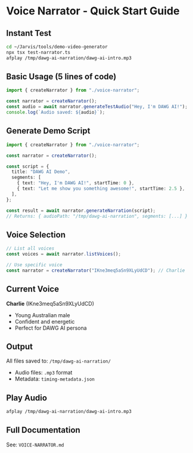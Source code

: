 # Voice Narrator - Quick Start Guide

## Instant Test

```bash
cd ~/Jarvis/tools/demo-video-generator
npx tsx test-narrator.ts
afplay /tmp/dawg-ai-narration/dawg-ai-intro.mp3
```

## Basic Usage (5 lines of code)

```typescript
import { createNarrator } from "./voice-narrator";

const narrator = createNarrator();
const audio = await narrator.generateTestAudio("Hey, I'm DAWG AI!");
console.log(`Audio saved: ${audio}`);
```

## Generate Demo Script

```typescript
import { createNarrator } from "./voice-narrator";

const narrator = createNarrator();

const script = {
  title: "DAWG AI Demo",
  segments: [
    { text: "Hey, I'm DAWG AI!", startTime: 0 },
    { text: "Let me show you something awesome!", startTime: 2.5 },
  ],
};

const result = await narrator.generateNarration(script);
// Returns: { audioPath: "/tmp/dawg-ai-narration", segments: [...] }
```

## Voice Selection

```typescript
// List all voices
const voices = await narrator.listVoices();

// Use specific voice
const narrator = createNarrator("IKne3meq5aSn9XLyUdCD"); // Charlie
```

## Current Voice

**Charlie** (IKne3meq5aSn9XLyUdCD)
- Young Australian male
- Confident and energetic
- Perfect for DAWG AI persona

## Output

All files saved to: `/tmp/dawg-ai-narration/`
- Audio files: `.mp3` format
- Metadata: `timing-metadata.json`

## Play Audio

```bash
afplay /tmp/dawg-ai-narration/dawg-ai-intro.mp3
```

## Full Documentation

See: `VOICE-NARRATOR.md`
